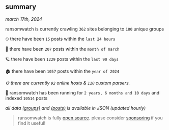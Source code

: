
## summary
_march 17th, 2024_

ransomwatch is currently crawling `362` sites belonging to `180` unique groups

⏲ there have been `15` posts within the `last 24 hours`

🦈 there have been `207` posts within the `month of march`

🪐 there have been `1229` posts within the `last 90 days`

🏚 there have been `1057` posts within the `year of 2024`

_⚙️ there are currently `92` online hosts & `110` custom parsers._

🦕 ransomwatch has been running for `2 years, 6 months and 10 days` and indexed `10514` posts

_all data  [(groups)](http://ransomwhat.telemetry.ltd/groups) and [(posts)](http://ransomwhat.telemetry.ltd/posts) is available in JSON (updated hourly)_

> ransomwatch is fully [open source](https://github.com/joshhighet/ransomwatch#ransomwatch--). please consider [sponsoring](https://github.com/sponsors/joshhighet) if you find it useful!
